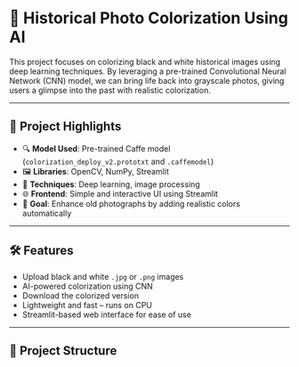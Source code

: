 # 📸 Historical Photo Colorization Using AI

This project focuses on colorizing black and white historical images using deep learning techniques. By leveraging a pre-trained Convolutional Neural Network (CNN) model, we can bring life back into grayscale photos, giving users a glimpse into the past with realistic colorization.

---

## 🧠 Project Highlights

- 🔍 **Model Used**: Pre-trained Caffe model (`colorization_deploy_v2.prototxt` and `.caffemodel`)
- 🖼️ **Libraries**: OpenCV, NumPy, Streamlit
- 🧪 **Techniques**: Deep learning, image processing
- 🌐 **Frontend**: Simple and interactive UI using Streamlit
- 🏁 **Goal**: Enhance old photographs by adding realistic colors automatically

---

## 🛠️ Features

- Upload black and white `.jpg` or `.png` images
- AI-powered colorization using CNN
- Download the colorized version
- Lightweight and fast – runs on CPU
- Streamlit-based web interface for ease of use

---

## 📂 Project Structure

